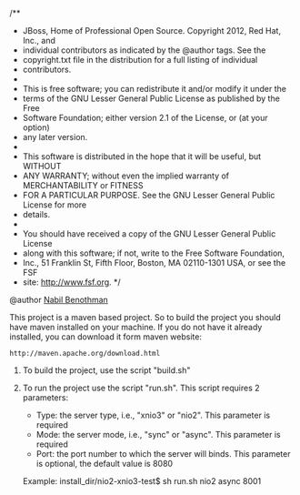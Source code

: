 /**
 * JBoss, Home of Professional Open Source. Copyright 2012, Red Hat, Inc., and
 * individual contributors as indicated by the @author tags. See the
 * copyright.txt file in the distribution for a full listing of individual
 * contributors.
 * 
 * This is free software; you can redistribute it and/or modify it under the
 * terms of the GNU Lesser General Public License as published by the Free
 * Software Foundation; either version 2.1 of the License, or (at your option)
 * any later version.
 * 
 * This software is distributed in the hope that it will be useful, but WITHOUT
 * ANY WARRANTY; without even the implied warranty of MERCHANTABILITY or FITNESS
 * FOR A PARTICULAR PURPOSE. See the GNU Lesser General Public License for more
 * details.
 * 
 * You should have received a copy of the GNU Lesser General Public License
 * along with this software; if not, write to the Free Software Foundation,
 * Inc., 51 Franklin St, Fifth Floor, Boston, MA 02110-1301 USA, or see the FSF
 * site: http://www.fsf.org.
 */

@author <a href="mailto:nbenothm@redhat.com">Nabil Benothman</a>



This project is a maven based project. So to build the project you should have
maven installed on your machine. If you do not have it already installed, you can 
download it form maven website:

    http://maven.apache.org/download.html
    
    
1) To build the project, use the script "build.sh"

2) To run the project use the script "run.sh". This script requires 2 parameters:

   * Type: the server type, i.e., "xnio3" or "nio2". This parameter is required
   * Mode: the server mode, i.e., "sync" or "async". This parameter is required
   * Port: the port number to which the server will binds. This parameter is
           optional, the default value is 8080
 
   Example: install_dir/nio2-xnio3-test$ sh run.sh nio2 async 8001
   
   
   
   
